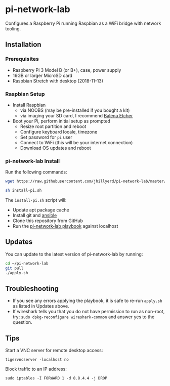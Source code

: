 # pi-network-lab

Configures a Raspberry Pi running Raspbian as a WiFi bridge with network
tooling.

## Installation

### Prerequisites

- Raspberry Pi 3 Model B (or B+), case, power supply
- 16GB or larger MicroSD card
- Raspbian Stretch with desktop (2018-11-13)

### Raspbian Setup

- Install Raspbian
  - via NOOBS (may be pre-installed if you bought a kit)
  - via imaging your SD card, I recommend [Balena Etcher]
- Boot your Pi, perform initial setup as prompted
  - Resize root partition and reboot
  - Configure keyboard locale, timezone
  - Set password for `pi` user
  - Connect to WiFi (this will be your internet connection)
  - Download OS updates and reboot

### pi-network-lab Install

Run the following commands:

```bash
wget https://raw.githubusercontent.com/jhillyerd/pi-network-lab/master/install-pi.sh

sh install-pi.sh
```

The `install-pi.sh` script will:

- Update apt package cache
- Install git and [ansible]
- Clone this repository from GitHub
- Run the [pi-network-lab playbook][site.yml] against localhost

## Updates

You can update to the latest version of pi-network-lab by running:

```bash
cd ~/pi-network-lab
git pull
./apply.sh
```

## Troubleshooting

- If you see any errors applying the playbook, it is safe to re-run `apply.sh`
  as listed in Updates above.
- If wireshark tells you that you do not have permission to run as non-root,
  try: `sudo dpkg-reconfigure wireshark-common` and answer yes to the question.

## Tips

Start a VNC server for remote desktop access:

```
tigervncserver -localhost no
```

Block traffic to an IP address:

```
sudo iptables -I FORWARD 1 -d 8.8.4.4 -j DROP
```

[ansible]:       https://www.ansible.com/
[Balena Etcher]: https://www.balena.io/etcher/
[site.yml]:      https://github.com/jhillyerd/pi-network-lab/blob/master/site.yml
